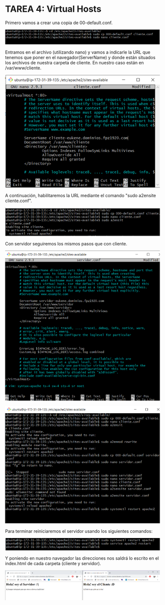 # TAREA 4: Virtual Hosts

Primero vamos a crear una copia de 00-default.conf. 

![](img/tarea4_1.png)

Entramos en el archivo (utilizando nano) y vamos a indicarle la URL que tenemos que poner en el navegador(ServerName) y donde están situados los archivos de nuestra carpeta de cliente.
En nuestro caso están en /var/www/cliente.

![](img/tarea4_2.png)

A continuación, habilitaremos la URL mediante el comando "sudo a2ensite cliente.conf".

![](img/tarea4_3.png)

Con servidor seguiremos los mismos pasos que con cliente.

![](img/tarea4_4.png)

![](img/tarea4_5.png)

Para terminar reiniciaremos el servidor usando los siguientes comandos:

![](img/tarea4_6.png)

Y poniendo en nuestro navegador las direcciones nos saldrá lo escrito en el index.html de cada carpeta (cliente y servidor).

![](img/tarea4_7.png)
